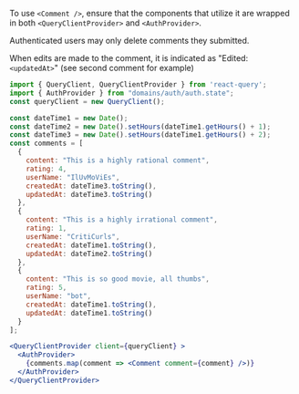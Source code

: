 To use `<Comment />`, ensure that the components that utilize it are wrapped in both `<QueryClientProvider>` and `<AuthProvider>`.

Authenticated users may only delete comments they submitted.

When edits are made to the comment, it is indicated as "Edited: `<updatedAt>`" (see second comment for example)

```jsx
import { QueryClient, QueryClientProvider } from 'react-query';
import { AuthProvider } from "domains/auth/auth.state";
const queryClient = new QueryClient();

const dateTime1 = new Date();
const dateTime2 = new Date().setHours(dateTime1.getHours() + 1);
const dateTime3 = new Date().setHours(dateTime1.getHours() + 2);
const comments = [
  {
    content: "This is a highly rational comment",
    rating: 4,
    userName: "IlUvMoViEs",
    createdAt: dateTime3.toString(),
    updatedAt: dateTime3.toString()
  },
  {
    content: "This is a highly irrational comment",
    rating: 1,
    userName: "CritiCurls",
    createdAt: dateTime1.toString(),
    updatedAt: dateTime2.toString()
  },
  {
    content: "This is so good movie, all thumbs",
    rating: 5,
    userName: "bot",
    createdAt: dateTime1.toString(),
    updatedAt: dateTime1.toString()
  }
];

<QueryClientProvider client={queryClient} >
  <AuthProvider>
    {comments.map(comment => <Comment comment={comment} />)}
  </AuthProvider>
</QueryClientProvider>
```